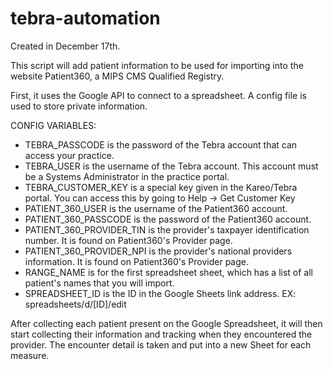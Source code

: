 # tebra-automation

Created in December 17th.

This script will add patient information to be used for importing into the website Patient360, a MIPS CMS Qualified Registry. 

First, it uses the Google API to connect to a spreadsheet. A config file is used to store private information.

CONFIG VARIABLES:
- TEBRA_PASSCODE is the password of the Tebra account that can access your practice.
- TEBRA_USER is the username of the Tebra account. This account must be a Systems Administrator in the practice portal.
- TEBRA_CUSTOMER_KEY is a special key given in the Kareo/Tebra portal. You can access this by going to Help -> Get Customer Key
- PATIENT_360_USER is the username of the Patient360 account.
- PATIENT_360_PASSCODE is the password of the Patient360 account.
- PATIENT_360_PROVIDER_TIN is the provider's taxpayer identification number. It is found on Patient360's Provider page.
- PATIENT_360_PROVIDER_NPI is the provider's national providers information. It is found on Patient360's Provider page.
- RANGE_NAME is for the first spreadsheet sheet, which has a list of all patient's names that you will import.
- SPREADSHEET_ID is the ID in the Google Sheets link address. EX: spreadsheets/d/[ID]/edit

After collecting each patient present on the Google Spreadsheet, it will then start collecting their information and tracking
when they encountered the provider. The encounter detail is taken and put into a new Sheet for each measure.

